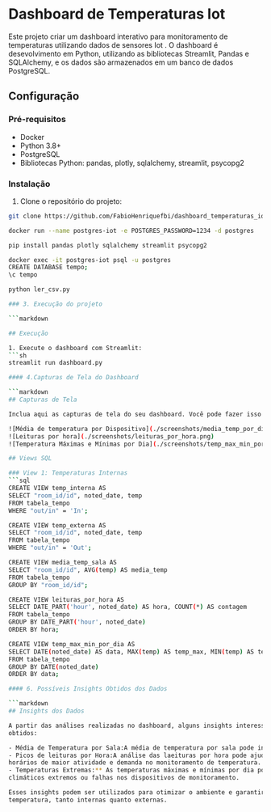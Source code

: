 # Dashboard de Temperaturas Iot 

Este projeto criar um dashboard interativo para monitoramento de temperaturas utilizando dados
de sensores Iot . O dashboard é desevolvimento em Python, utilizando as bibliotecas Streamlit,
Pandas e SQLAlchemy, e os dados são armazenados em um banco de dados PostgreSQL.

## Configuração 

### Pré-requisitos

- Docker
- Python 3.8+
- PostgreSQL
- Bibliotecas Python: pandas, plotly, sqlalchemy, streamlit, psycopg2

### Instalação

1. Clone o repositório do projeto:
  ```sh
git clone https://github.com/FabioHenriquefbi/dashboard_temperaturas_iot

docker run --name postgres-iot -e POSTGRES_PASSWORD=1234 -d postgres

pip install pandas plotly sqlalchemy streamlit psycopg2

docker exec -it postgres-iot psql -u postgres
CREATE DATABASE tempo;
\c tempo 

python ler_csv.py

### 3. Execução do projeto 

```markdown

## Execução

1. Execute o dashboard com Streamlit:
  ```sh
  streamlit run dashboard.py

#### 4.Capturas de Tela do Dashboard

```markdown
## Capturas de Tela 

Inclua aqui as capturas de tela do seu dashboard. Você pode fazer isso com a sintaxe Markdown:

![Média de temperatura por Dispositivo](./screenshots/media_temp_por_dispositivo.png)
![Leituras por hora](./screenshots/leituras_por_hora.png)
![Temperatura Máximas e Mínimas por Dia](./screenshots/temp_max_min_por_dia.png)

## Views SQL

### View 1: Temperaturas Internas
```sql
CREATE VIEW temp_interna AS 
SELECT "room_id/id", noted_date, temp
FROM tabela_tempo
WHERE "out/in" = 'In';

CREATE VIEW temp_externa AS 
SELECT "room_id/id", noted_date, temp
FROM tabela_tempo
WHERE "out/in" = 'Out';

CREATE VIEW media_temp_sala AS
SELECT "room_id/id", AVG(temp) AS media_temp
FROM tabela_tempo
GROUP BY "room_id/id";

CREATE VIEW leituras_por_hora AS 
SELECT DATE_PART('hour', noted_date) AS hora, COUNT(*) AS contagem
FROM tabela_tempo
GROUP BY DATE_PART('hour', noted_date)
ORDER BY hora;

CREATE VIEW temp_max_min_por_dia AS
SELECT DATE(noted_date) AS data, MAX(temp) AS temp_max, MIN(temp) AS temp_min
FROM tabela_tempo
GROUP BY DATE(noted_date)
ORDER BY data;

#### 6. Possíveis Insights Obtidos dos Dados

```markdown
## Insights dos Dados

A partir das análises realizadas no dashboard, alguns insights interessantes podem ser 
obtidos:

- Média de Temperatura por Sala:A média de temperatura por sala pode indicar ambientes que necessitam de melhor controle climático.
- Picos de leituras por Hora:A análise das laeituras por hora pode ajudar a identificar
horários de maior atividade e demanda no monitoramento de temperatura.
- Temperaturas Extremas:** As temperaturas máximas e mínimas por dia podem indicar eventos
climáticos extremos ou falhas nos dispositivos de monitoramento.

Esses insights podem ser utilizados para otimizar o ambiente e garantir condições ideais de 
temperatura, tanto internas quanto externas.

